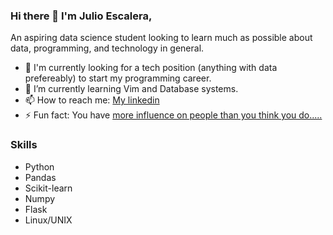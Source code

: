 ### Hi there 👋 I'm Julio Escalera,

An aspiring data science student looking to learn much as possible about data, programming, and technology in general.


- 🔭 I'm currently looking for a tech position (anything with data prefereably) to start my programming career.
- 🌱 I’m currently learning Vim and Database systems.
- 📫 How to reach me: [My linkedin](https://www.linkedin.com/in/julio-escalera/)
- ⚡ Fun fact: You have [more influence on people than you think you do.....](https://open.spotify.com/episode/7qfoZdVJDCI3pz41FKBFvH?si=kpOiXfqwQ_iniEFpymLPGw)

### Skills
- Python
- Pandas
- Scikit-learn
- Numpy
- Flask
- Linux/UNIX
